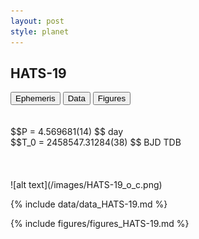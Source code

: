 ```yaml
---
layout: post
style: planet
---
```

<script src="../js/planets.js"></script>

## HATS-19

<!-- Tab links -->
<div class="tab">
<button class="tablinks" onclick="openCity(event, 'Ephemeris')">Ephemeris</button>
<button class="tablinks" onclick="openCity(event, 'Data')">Data</button>
<button class="tablinks" onclick="openCity(event, 'Figures')">Figures</button>
</div>

<!-- Tab content -->
<div id="Ephemeris" class="tabcontent" markdown="1">
<br/><br/>
$$P = 4.569681(14) $$ day <br/>
$$T_0 = 2458547.31284(38) $$ BJD TDB
<br/><br/>
<br/><br/>
![alt text](/images/HATS-19_o_c.png)
</div>


<div id="Data" class="tabcontent" markdown="1">

{% include data/data_HATS-19.md %}

</div>

<div id="Figures" class="tabcontent" markdown="1">
{% include figures/figures_HATS-19.md %}
</div>


<script src="../js/tabs.js"></script>



